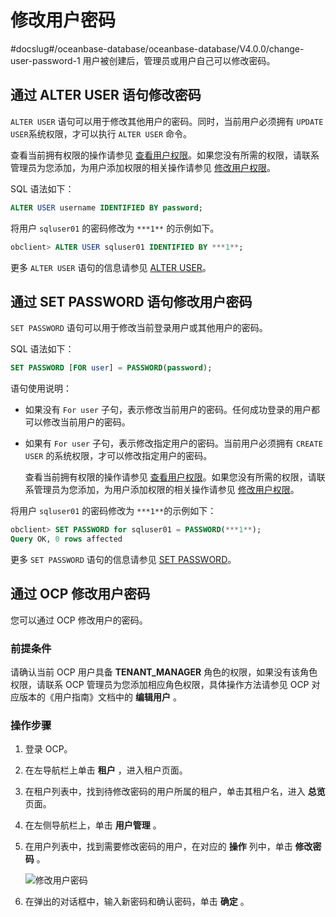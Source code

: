 # 修改用户密码
#docslug#/oceanbase-database/oceanbase-database/V4.0.0/change-user-password-1
用户被创建后，管理员或用户自己可以修改密码。

## 通过 ALTER USER 语句修改密码

`ALTER USER` 语句可以用于修改其他用户的密码。同时，当前用户必须拥有 `UPDATE USER`系统权限，才可以执行 `ALTER USER` 命令。

查看当前拥有权限的操作请参见 [查看用户权限](../2.oracle-3/4.view-user-permissions.md)。如果您没有所需的权限，请联系管理员为您添加，为用户添加权限的相关操作请参见 [修改用户权限](../2.oracle-3/5.modify-user-permissions-1.md)。

SQL 语法如下：

```sql
ALTER USER username IDENTIFIED BY password;
```

将用户 `sqluser01` 的密码修改为 `***1**` 的示例如下。

```sql
obclient> ALTER USER sqluser01 IDENTIFIED BY ***1**;
```

更多 `ALTER USER` 语句的信息请参见 [ALTER USER](../../../../../4.development-guide-refactoring-1/5.sql-syntax/3.common-tenant-oracle-mode/9.sql-statement-1/1.DDL-1/12.alter-user-1.md)。

## 通过 SET PASSWORD 语句修改用户密码

`SET PASSWORD` 语句可以用于修改当前登录用户或其他用户的密码。

SQL 语法如下：

```sql
SET PASSWORD [FOR user] = PASSWORD(password);
```

语句使用说明：

* 如果没有 `For user` 子句，表示修改当前用户的密码。任何成功登录的用户都可以修改当前用户的密码。

* 如果有 `For user` 子句，表示修改指定用户的密码。当前用户必须拥有 `CREATE USER` 的系统权限，才可以修改指定用户的密码。

  查看当前拥有权限的操作请参见 [查看用户权限](../2.oracle-3/4.view-user-permissions.md)。如果您没有所需的权限，请联系管理员为您添加，为用户添加权限的相关操作请参见 [修改用户权限](../2.oracle-3/5.modify-user-permissions-1.md)。
  
将用户 `sqluser01` 的密码修改为 `***1**`的示例如下：

```sql
obclient> SET PASSWORD for sqluser01 = PASSWORD(***1**);
Query OK, 0 rows affected
```

更多 `SET PASSWORD` 语句的信息请参见 [SET PASSWORD](../../../../../4.development-guide-refactoring-1/5.sql-syntax/3.common-tenant-oracle-mode/9.sql-statement-1/3.DCL/13.set-password-1.md)。

## 通过 OCP 修改用户密码

您可以通过 OCP 修改用户的密码。

### 前提条件

请确认当前 OCP 用户具备 **TENANT_MANAGER** 角色的权限，如果没有该角色权限，请联系 OCP 管理员为您添加相应角色权限，具体操作方法请参见 OCP 对应版本的《用户指南》文档中的 **编辑用户** 。

### 操作步骤

1. 登录 OCP。

2. 在左导航栏上单击 **租户** ，进入租户页面。

3. 在租户列表中，找到待修改密码的用户所属的租户，单击其租户名，进入 **总览** 页面。

4. 在左侧导航栏上，单击 **用户管理** 。

5. 在用户列表中，找到需要修改密码的用户，在对应的 **操作** 列中，单击 **修改密码** 。

   ![修改用户密码](https://help-static-aliyun-doc.aliyuncs.com/assets/img/zh-CN/9218123261/p281037.png)

6. 在弹出的对话框中，输入新密码和确认密码，单击 **确定** 。
